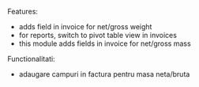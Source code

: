Features:

- adds field in invoice for net/gross weight
- for reports, switch to pivot table view in invoices
- this module adds fields in invoice for net/gross mass

Functionalitati:

- adaugare campuri in factura pentru masa neta/bruta
